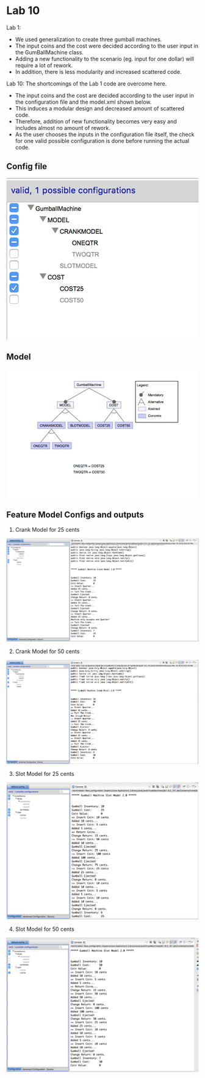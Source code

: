 # Lab 10

Lab 1:
- We used generalization to create three gumball machines.
- The input coins and the cost were decided according to the user input in the GumBallMachine class.
- Adding a new functionality to the scenario (eg. input for one dollar) will require a lot of rework.
- In addition, there is less modularity and increased scattered code.

Lab 10:
The shortcomings of the Lab 1 code are overcome here.
- The input coins and the cost are decided according to the user input in the configuration file and the model.xml shown below.
- This induces a modular design and decreased amount of scattered code.
- Therefore, addition of new functionality becomes very easy and includes almost no amount of rework.
- As the user chooses the inputs in the configuration file itself, the check for one valid possible configuration is done before running the actual code.

## Config file

![Config](Screenshots/config.png)

## Model

![Model](Screenshots/Model.png)

## Feature Model Configs and outputs

1. Crank Model for 25 cents


![SS1](Screenshots/CrankModel_25.png)

2. Crank Model for 50 cents


![SS1](Screenshots/CrankModel_50.png)

3. Slot Model for 25 cents


![SS1](Screenshots/SlotModel_25.png)

4. Slot Model for 50 cents


![SS1](Screenshots/SlotModel_50.png)
